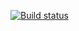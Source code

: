 [![Build status](https://ci.appveyor.com/api/projects/status/yiqqu103wvgfbe7e/branch/master?svg=true)](https://ci.appveyor.com/project/rscustom/rocksmith-custom-song-toolkit/branch/master)

